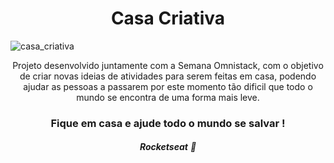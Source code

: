 <h1 align="center">
 Casa Criativa 
</h1>

![casa_criativa](https://user-images.githubusercontent.com/43690080/77377810-044ba180-6d53-11ea-8b58-f49a87e6652f.png)


<p align="center">
  Projeto desenvolvido juntamente com a Semana Omnistack, 
  com o objetivo de criar novas ideias de atividades para serem feitas em casa,
  podendo ajudar as pessoas a passarem por este momento tão dificil 
  que todo o mundo se encontra de uma forma mais leve.
</p>

<h3 align="center">
  Fique em casa e ajude todo o mundo se salvar !
</h3>



<h6 align="center">
  <strong>Rocketseat</strong> 💜
</h6>
